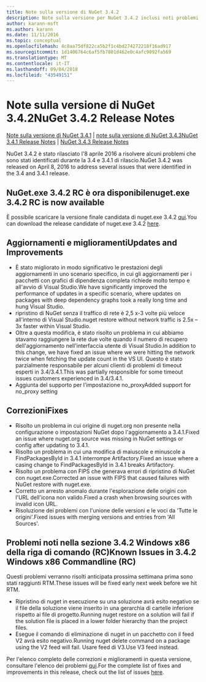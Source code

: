 ```yaml
---
title: Note sulla versione di NuGet 3.4.2
description: Note sulla versione per NuGet 3.4.2 inclusi noti problemi, correzioni di bug, funzionalità aggiunte e dcr.
author: karann-msft
ms.author: karann
ms.date: 11/11/2016
ms.topic: conceptual
ms.openlocfilehash: 4c8aa75df822ca5b2f1c4bd274272218f16ad917
ms.sourcegitcommit: 1d1406764c6af5fb7801d462e0c4afc9092fa569
ms.translationtype: MT
ms.contentlocale: it-IT
ms.lasthandoff: 09/04/2018
ms.locfileid: "43549151"
---
```

# <a name="nuget-342-release-notes"></a><span data-ttu-id="52085-103">Note sulla versione di NuGet 3.4.2</span><span class="sxs-lookup"><span data-stu-id="52085-103">NuGet 3.4.2 Release Notes</span></span>

<span data-ttu-id="52085-104">[Note sulla versione di NuGet 3.4.1](../release-notes/nuget-3.4.1.md) | [note sulla versione di NuGet 3.4.3](../release-notes/nuget-3.4.3.md)</span><span class="sxs-lookup"><span data-stu-id="52085-104">[NuGet 3.4.1 Release Notes](../release-notes/nuget-3.4.1.md) | [NuGet 3.4.3 Release Notes](../release-notes/nuget-3.4.3.md)</span></span>

<span data-ttu-id="52085-105">NuGet 3.4.2 è stato rilasciato l'8 aprile 2016 a risolvere alcuni problemi che sono stati identificati durante la 3.4 e 3.4.1 di rilascio.</span><span class="sxs-lookup"><span data-stu-id="52085-105">NuGet 3.4.2 was released on April 8, 2016 to address several issues that were identified in the 3.4 and 3.4.1 release.</span></span>

## <a name="nugetexe-342-rc-is-now-available"></a><span data-ttu-id="52085-106">NuGet.exe 3.4.2 RC è ora disponibile</span><span class="sxs-lookup"><span data-stu-id="52085-106">nuget.exe 3.4.2 RC is now available</span></span>

<span data-ttu-id="52085-107">È possibile scaricare la versione finale candidata di nuget.exe 3.4.2 [qui](https://dist.nuget.org/index.html).</span><span class="sxs-lookup"><span data-stu-id="52085-107">You can download the release candidate of nuget.exe 3.4.2 [here](https://dist.nuget.org/index.html).</span></span>

## <a name="updates-and-improvements"></a><span data-ttu-id="52085-108">Aggiornamenti e miglioramenti</span><span class="sxs-lookup"><span data-stu-id="52085-108">Updates and Improvements</span></span>

* <span data-ttu-id="52085-109">È stato migliorato in modo significativo le prestazioni degli aggiornamenti in uno scenario specifico, in cui gli aggiornamenti per i pacchetti con grafici di dipendenza completa richiede molto tempo e all'avvio di Visual Studio.</span><span class="sxs-lookup"><span data-stu-id="52085-109">We have significantly improved the performance of updates in a specific scenario, where updates on packages with deep dependency graphs took a really long time and hung Visual Studio.</span></span>
* <span data-ttu-id="52085-110">ripristino di NuGet senza il traffico di rete è 2,5 x-3 volte più veloce all'interno di Visual Studio.</span><span class="sxs-lookup"><span data-stu-id="52085-110">nuget restore without network traffic is 2.5x – 3x faster within Visual Studio.</span></span>
* <span data-ttu-id="52085-111">Oltre a questa modifica, è stato risolto un problema in cui abbiamo stavamo raggiungere la rete due volte quando il numero di recupero dell'aggiornamento nell'interfaccia utente di Visual Studio.</span><span class="sxs-lookup"><span data-stu-id="52085-111">In addition to this change, we have fixed an issue where we were hitting the network twice when fetching the update count in the VS UI.</span></span> <span data-ttu-id="52085-112">Questo è stato parzialmente responsabile per alcuni clienti di problemi di timeout esperti in 3.4/3.4.1.</span><span class="sxs-lookup"><span data-stu-id="52085-112">This was partially responsible for some timeout issues customers experienced in 3.4/3.4.1.</span></span>
* <span data-ttu-id="52085-113">Aggiunta del supporto per l'impostazione no_proxy</span><span class="sxs-lookup"><span data-stu-id="52085-113">Added support for no_proxy setting</span></span>

## <a name="fixes"></a><span data-ttu-id="52085-114">Correzioni</span><span class="sxs-lookup"><span data-stu-id="52085-114">Fixes</span></span>

* <span data-ttu-id="52085-115">Risolto un problema in cui origine di nuget.org non presente nella configurazione o impostazioni NuGet dopo l'aggiornamento a 3.4.1.</span><span class="sxs-lookup"><span data-stu-id="52085-115">Fixed an issue where nuget.org source was missing in NuGet settings or config after updating to 3.4.1.</span></span>
* <span data-ttu-id="52085-116">Risolto un problema in cui una modifica di maiuscole e minuscole a FindPackagesById in 3.4.1 interrompe Artifactory.</span><span class="sxs-lookup"><span data-stu-id="52085-116">Fixed an issue where a casing change to FindPackagesById in 3.4.1 breaks Artifactory.</span></span>
* <span data-ttu-id="52085-117">Risolto un problema con FIPS che generava errori di ripristino di NuGet con nuget.exe.</span><span class="sxs-lookup"><span data-stu-id="52085-117">Corrected an issue with FIPS that caused failures with NuGet restore with nuget.exe.</span></span>
* <span data-ttu-id="52085-118">Corretto un arresto anomalo durante l'esplorazione delle origini con l'URL dell'icona non valido.</span><span class="sxs-lookup"><span data-stu-id="52085-118">Fixed a crash when browsing sources with invalid icon URL.</span></span>
* <span data-ttu-id="52085-119">Risoluzione dei problemi con l'unione delle versioni e le voci da 'Tutte le origini'.</span><span class="sxs-lookup"><span data-stu-id="52085-119">Fixed issues with merging versions and entries from 'All Sources'.</span></span>

## <a name="known-issues-in-342-windows-x86-commandline-rc"></a><span data-ttu-id="52085-120">Problemi noti nella sezione 3.4.2 Windows x86 della riga di comando (RC)</span><span class="sxs-lookup"><span data-stu-id="52085-120">Known Issues in 3.4.2 Windows x86 Commandline (RC)</span></span>

<span data-ttu-id="52085-121">Questi problemi verranno risolti anticipata prossima settimana prima sono stati raggiunti RTM.</span><span class="sxs-lookup"><span data-stu-id="52085-121">These issues will be fixed early next week before we hit RTM.</span></span>

*  <span data-ttu-id="52085-122">Ripristino di nuget in esecuzione su una soluzione avrà esito negativo se il file della soluzione viene inserito in una gerarchia di cartelle inferiore rispetto ai file di progetto.</span><span class="sxs-lookup"><span data-stu-id="52085-122">Running nuget restore on a solution will fail if the solution file is placed in a lower folder hierarchy than the project files.</span></span>
*  <span data-ttu-id="52085-123">Esegue il comando di eliminazione di nuget in un pacchetto con il feed V2 avrà esito negativo.</span><span class="sxs-lookup"><span data-stu-id="52085-123">Running nuget delete command on a package using the V2 feed will fail.</span></span> <span data-ttu-id="52085-124">Usare feed di V3.</span><span class="sxs-lookup"><span data-stu-id="52085-124">Use V3 feed instead.</span></span>


<span data-ttu-id="52085-125">Per l'elenco completo delle correzioni e miglioramenti in questa versione, consultare l'elenco dei problemi [qui](https://github.com/NuGet/Home/issues?utf8=%E2%9C%93&q=is%3Aissue+milestone%3A3.4.2++is%3Aclosed+).</span><span class="sxs-lookup"><span data-stu-id="52085-125">For the complete list of fixes and improvements in this release, check out the list of issues [here](https://github.com/NuGet/Home/issues?utf8=%E2%9C%93&q=is%3Aissue+milestone%3A3.4.2++is%3Aclosed+).</span></span>